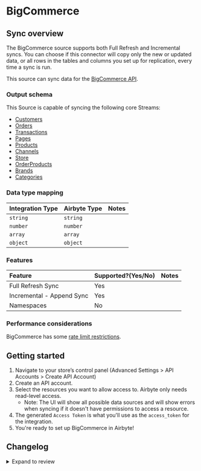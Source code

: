 # BigCommerce

## Sync overview

The BigCommerce source supports both Full Refresh and Incremental syncs. You can choose if this connector will copy only the new or updated data, or all rows in the tables and columns you set up for replication, every time a sync is run.

This source can sync data for the [BigCommerce API](https://developer.bigcommerce.com/api-docs/getting-started/making-requests).

### Output schema

This Source is capable of syncing the following core Streams:

- [Customers](https://developer.bigcommerce.com/api-reference/store-management/customers-v3/customers/customersget)
- [Orders](https://developer.bigcommerce.com/api-reference/store-management/orders/orders/getallorders)
- [Transactions](https://developer.bigcommerce.com/docs/rest-management/transactions#get-transactions)
- [Pages](https://developer.bigcommerce.com/api-reference/store-management/store-content/pages/getallpages)
- [Products](https://developer.bigcommerce.com/api-reference/store-management/catalog/products/getproducts)
- [Channels](https://developer.bigcommerce.com/api-reference/d2298071793d6-get-all-channels)
- [Store](https://developer.bigcommerce.com/docs/rest-management/store-information#get-store-information)
- [OrderProducts](https://developer.bigcommerce.com/api-reference/3b4dfef625708-list-order-products)
- [Brands](https://developer.bigcommerce.com/api-reference/c2610608c20c8-get-all-brands)
- [Categories](https://developer.bigcommerce.com/api-reference/9cc3a53863922-get-all-categories)

### Data type mapping

| Integration Type | Airbyte Type | Notes |
| :--------------- | :----------- | :---- |
| `string`         | `string`     |       |
| `number`         | `number`     |       |
| `array`          | `array`      |       |
| `object`         | `object`     |       |

### Features

| Feature                   | Supported?\(Yes/No\) | Notes |
| :------------------------ | :------------------- | :---- |
| Full Refresh Sync         | Yes                  |       |
| Incremental - Append Sync | Yes                  |       |
| Namespaces                | No                   |       |

### Performance considerations

BigCommerce has some [rate limit restrictions](https://developer.bigcommerce.com/api-docs/getting-started/best-practices).

## Getting started

1. Navigate to your store’s control panel \(Advanced Settings &gt; API Accounts &gt; Create API Account\)
2. Create an API account.
3. Select the resources you want to allow access to. Airbyte only needs read-level access.
   - Note: The UI will show all possible data sources and will show errors when syncing if it doesn't have permissions to access a resource.
4. The generated `Access Token` is what you'll use as the `access_token` for the integration.
5. You're ready to set up BigCommerce in Airbyte!

## Changelog

<details>
  <summary>Expand to review</summary>

| Version | Date       | Pull Request                                             | Subject                                                     |
| :------ | :--------- | :------------------------------------------------------- | :---------------------------------------------------------- |
| 0.3.24 | 2025-08-23 | [61629](https://github.com/airbytehq/airbyte/pull/61629) | Update dependencies |
| 0.3.23 | 2025-05-24 | [60642](https://github.com/airbytehq/airbyte/pull/60642) | Update dependencies |
| 0.3.22 | 2025-05-10 | [59819](https://github.com/airbytehq/airbyte/pull/59819) | Update dependencies |
| 0.3.21 | 2025-05-03 | [59330](https://github.com/airbytehq/airbyte/pull/59330) | Update dependencies |
| 0.3.20 | 2025-04-26 | [58695](https://github.com/airbytehq/airbyte/pull/58695) | Update dependencies |
| 0.3.19 | 2025-04-19 | [57598](https://github.com/airbytehq/airbyte/pull/57598) | Update dependencies |
| 0.3.18 | 2025-04-05 | [57135](https://github.com/airbytehq/airbyte/pull/57135) | Update dependencies |
| 0.3.17 | 2025-03-29 | [56609](https://github.com/airbytehq/airbyte/pull/56609) | Update dependencies |
| 0.3.16 | 2025-03-22 | [56100](https://github.com/airbytehq/airbyte/pull/56100) | Update dependencies |
| 0.3.15 | 2025-03-08 | [55402](https://github.com/airbytehq/airbyte/pull/55402) | Update dependencies |
| 0.3.14 | 2025-03-01 | [54851](https://github.com/airbytehq/airbyte/pull/54851) | Update dependencies |
| 0.3.13 | 2025-02-22 | [54245](https://github.com/airbytehq/airbyte/pull/54245) | Update dependencies |
| 0.3.12 | 2025-02-15 | [53887](https://github.com/airbytehq/airbyte/pull/53887) | Update dependencies |
| 0.3.11 | 2025-02-08 | [53416](https://github.com/airbytehq/airbyte/pull/53416) | Update dependencies |
| 0.3.10 | 2025-02-01 | [52925](https://github.com/airbytehq/airbyte/pull/52925) | Update dependencies |
| 0.3.9 | 2025-01-25 | [52203](https://github.com/airbytehq/airbyte/pull/52203) | Update dependencies |
| 0.3.8 | 2025-01-18 | [51724](https://github.com/airbytehq/airbyte/pull/51724) | Update dependencies |
| 0.3.7 | 2025-01-11 | [51224](https://github.com/airbytehq/airbyte/pull/51224) | Update dependencies |
| 0.3.6 | 2024-12-28 | [50464](https://github.com/airbytehq/airbyte/pull/50464) | Update dependencies |
| 0.3.5 | 2024-12-21 | [50194](https://github.com/airbytehq/airbyte/pull/50194) | Update dependencies |
| 0.3.4 | 2024-12-14 | [49568](https://github.com/airbytehq/airbyte/pull/49568) | Update dependencies |
| 0.3.3 | 2024-12-12 | [49312](https://github.com/airbytehq/airbyte/pull/49312) | Update dependencies |
| 0.3.2 | 2024-12-11 | [49016](https://github.com/airbytehq/airbyte/pull/49016) | Starting with this version, the Docker image is now rootless. Please note that this and future versions will not be compatible with Airbyte versions earlier than 0.64 |
| 0.3.1 | 2024-11-04 | [48234](https://github.com/airbytehq/airbyte/pull/48234) | Update dependencies |
| 0.3.0 | 2024-10-30 | [47277](https://github.com/airbytehq/airbyte/pull/47277) | Migrate to Manifest-only |
| 0.2.22 | 2024-10-28 | [47117](https://github.com/airbytehq/airbyte/pull/47117) | Update dependencies |
| 0.2.21 | 2024-10-12 | [46840](https://github.com/airbytehq/airbyte/pull/46840) | Update dependencies |
| 0.2.20 | 2024-10-05 | [46453](https://github.com/airbytehq/airbyte/pull/46453) | Update dependencies |
| 0.2.19 | 2024-09-28 | [46206](https://github.com/airbytehq/airbyte/pull/46206) | Update dependencies |
| 0.2.18 | 2024-09-21 | [45725](https://github.com/airbytehq/airbyte/pull/45725) | Update dependencies |
| 0.2.17 | 2024-09-14 | [45539](https://github.com/airbytehq/airbyte/pull/45539) | Update dependencies |
| 0.2.16 | 2024-09-07 | [45292](https://github.com/airbytehq/airbyte/pull/45292) | Update dependencies |
| 0.2.15 | 2024-08-31 | [44979](https://github.com/airbytehq/airbyte/pull/44979) | Update dependencies |
| 0.2.14 | 2024-08-24 | [44693](https://github.com/airbytehq/airbyte/pull/44693) | Update dependencies |
| 0.2.13 | 2024-08-17 | [43827](https://github.com/airbytehq/airbyte/pull/43827) | Update dependencies |
| 0.2.12 | 2024-08-10 | [43630](https://github.com/airbytehq/airbyte/pull/43630) | Update dependencies |
| 0.2.11 | 2024-08-03 | [43124](https://github.com/airbytehq/airbyte/pull/43124) | Update dependencies |
| 0.2.10 | 2024-07-27 | [42773](https://github.com/airbytehq/airbyte/pull/42773) | Update dependencies |
| 0.2.9 | 2024-07-20 | [42192](https://github.com/airbytehq/airbyte/pull/42192) | Update dependencies |
| 0.2.8 | 2024-07-13 | [41883](https://github.com/airbytehq/airbyte/pull/41883) | Update dependencies |
| 0.2.7 | 2024-07-10 | [41540](https://github.com/airbytehq/airbyte/pull/41540) | Update dependencies |
| 0.2.6 | 2024-07-09 | [41256](https://github.com/airbytehq/airbyte/pull/41256) | Update dependencies |
| 0.2.5 | 2024-07-06 | [40997](https://github.com/airbytehq/airbyte/pull/40997) | Update dependencies |
| 0.2.4 | 2024-06-25 | [40334](https://github.com/airbytehq/airbyte/pull/40334) | Update dependencies |
| 0.2.3 | 2024-06-22 | [40113](https://github.com/airbytehq/airbyte/pull/40113) | Update dependencies |
| 0.2.2 | 2024-06-06 | [39251](https://github.com/airbytehq/airbyte/pull/39251) | [autopull] Upgrade base image to v1.2.2 |
| 0.2.1 | 2024-05-21 | [38528](https://github.com/airbytehq/airbyte/pull/38528) | [autopull] base image + poetry + up_to_date |
| 0.2.0 | 2023-08-16 | [29469](https://github.com/airbytehq/airbyte/pull/29469) | Migrate Python CDK to Low Code |
| 0.1.10 | 2022-12-16 | [20518](https://github.com/airbytehq/airbyte/pull/20518) | Add brands and categories streams |
| 0.1.9 | 2022-12-15 | [20540](https://github.com/airbytehq/airbyte/pull/20540) | Rebuild on CDK 0.15.0 |
| 0.1.8 | 2022-12-15 | [20090](https://github.com/airbytehq/airbyte/pull/20090) | Add order_products stream |
| 0.1.7 | 2022-09-13 | [16647](https://github.com/airbytehq/airbyte/pull/16647) | Add channel and store stream goes beyond |
| 0.1.6 | 2022-07-27 | [14940](https://github.com/airbytehq/airbyte/pull/14940) | Fix infinite loop when the page stream goes beyond one page |
| 0.1.5 | 2022-01-31 | [9935](https://github.com/airbytehq/airbyte/pull/9935) | Correct date-time columns for `orders` (v2 stream) |
| 0.1.4 | 2022-01-13 | [9516](https://github.com/airbytehq/airbyte/pull/9516) | Add Catalog Products Stream and fix date-time parsing |
| 0.1.3 | 2021-12-23 | [8434](https://github.com/airbytehq/airbyte/pull/8434) | Update fields in source-connectors specifications |
| 0.1.2 | 2021-12-07 | [8416](https://github.com/airbytehq/airbyte/pull/8416) | Correct Incremental Function |
| 0.1.1 | 2021-11-08 | [7499](https://github.com/airbytehq/airbyte/pull/7499) | Remove base-python dependencies |
| 0.1.0 | 2021-08-19 | [5521](https://github.com/airbytehq/airbyte/pull/5521) | Initial Release. Source BigCommerce |

</details>
